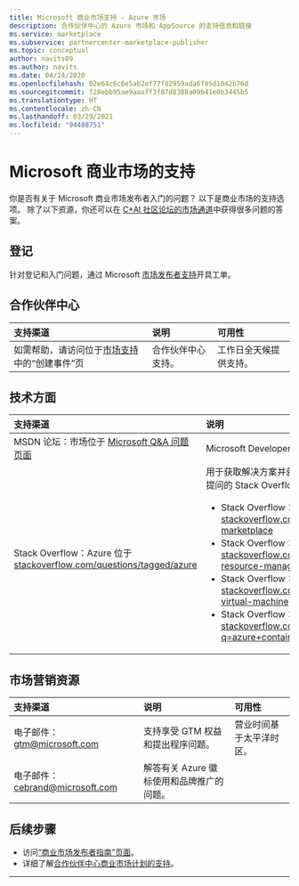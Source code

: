 ```yaml
---
title: Microsoft 商业市场支持 - Azure 市场
description: 合作伙伴中心的 Azure 市场和 AppSource 的支持信息和链接
ms.service: marketplace
ms.subservice: partnercenter-marketplace-publisher
ms.topic: conceptual
author: navits09
ms.author: navits
ms.date: 04/14/2020
ms.openlocfilehash: 02e64c6c6e5ab2ef77f02959ada6f95d1042b76d
ms.sourcegitcommit: f28ebb95ae9aaaff3f87d8388a09b41e0b3445b5
ms.translationtype: HT
ms.contentlocale: zh-CN
ms.lasthandoff: 03/29/2021
ms.locfileid: "94488751"
---
```

# <a name="support-for-the-microsoft-commercial-marketplace"></a>Microsoft 商业市场的支持

你是否有关于 Microsoft 商业市场发布者入门的问题？ 以下是商业市场的支持选项。 除了以下资源，你还可以在 [C+AI 社区论坛的市场通道](https://www.microsoftpartnercommunity.com/t5/Marketplace/bd-p/2222)中获得很多问题的答案。  

## <a name="onboarding"></a>登记

针对登记和入门问题，通过 Microsoft [市场发布者支持](https://aka.ms/marketplacepublishersupport)开具工单。

## <a name="partner-center"></a>合作伙伴中心

| 支持渠道 | 说明 | 可用性 |  
|:--- |:--- |:--- |  
| 如需帮助，请访问位于[市场支持](https://aka.ms/marketplacepublishersupport)中的“创建事件”页</li> </ul> | 合作伙伴中心支持。 | 工作日全天候提供支持。 |  

## <a name="technical"></a>技术方面  

| 支持渠道 | 说明 |  
|:--- |:--- |  
| MSDN 论坛：市场位于 [Microsoft Q&A 问题页面](/answers/products/azure) | Microsoft Developer Network 论坛。 |  
| Stack Overflow：Azure 位于 [stackoverflow.com/questions/tagged/azure](https://stackoverflow.com/questions/tagged/azure) | 用于获取解决方案并就 Azure 市场的所有相关内容提问的 Stack Overflow 环境。<ul> <li>Stack Overflow：Azure 市场位于 [stackoverflow.com/questions/tagged/azure-marketplace](https://stackoverflow.com/questions/tagged/azure-marketplace)</li> <li>Stack Overflow：Azure 资源管理器位于 [stackoverflow.com/questions/tagged/azure-resource-manager](https://stackoverflow.com/questions/tagged/azure-resource-manager)</li> <li>Stack Overflow：Azure 上的虚拟机位于 [stackoverflow.com/questions/tagged/azure-virtual-machine](https://stackoverflow.com/questions/tagged/azure-virtual-machine)</li> <li>Stack Overflow：Azure 上的容器位于 [stackoverflow.com/search?q=azure+container](https://stackoverflow.com/search?q=azure+container)</li> </ul> |

## <a name="marketing-resources"></a>市场营销资源  

| 支持渠道 | 说明 | 可用性 |  
|:--- |:--- |:--- |
| 电子邮件： [gtm@microsoft.com](mailto:gtm@microsoft.com) | 支持享受 GTM 权益和提出程序问题。 | 营业时间基于太平洋时区。 |  
| 电子邮件： [cebrand@microsoft.com](mailto:cebrand@microsoft.com) | 解答有关 Azure 徽标使用和品牌推广的问题。 |  |  

## <a name="next-steps"></a>后续步骤

* 访问[“商业市场发布者指南”页面](index.yml)。
* 详细了解[合作伙伴中心商业市场计划的支持](support.md)。

---